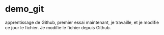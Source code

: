# demo_git
apprentissage de Github, premier essai
maintenant, je  travaille, et je modifie ce jour le fichier. 
Je modifie le fichier depuis Github. 
